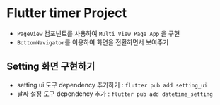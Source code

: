 # Flutter timer Project

- `PageView` 컴포넌트를 사용하여 `Multi View Page App` 을 구현
- `BottomNavigator`를 이용하여 화면을 전환하면서 보여주기

## Setting 화면 구현하기

- setting ui 도구 dependency 추가하기 : `flutter pub add setting_ui`
- 날짜 설정 도구 dependency 추가 : `flutter pub add datetime_setting`
